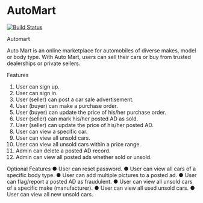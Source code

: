 

# AutoMart

[![Build Status](https://travis-ci.org/voke1/Automart.svg?branch=develop)](https://travis-ci.org/voke1/Automart)

Automart

Auto Mart is an online marketplace for automobiles of diverse makes, model or body type. With
Auto Mart, users can sell their cars or buy from trusted dealerships or private sellers.


 Features
1. User can sign up.
2. User can sign in.
3. User (seller) can post a car sale advertisement.
4. User (buyer) can make a purchase order.
5. User (buyer) can update the price of his/her purchase order.
6. User (seller) can mark his/her posted AD as sold.
7. User (seller) can update the price of his/her posted AD.
8. User can view a specific car.
9. User can view all unsold cars.
10. User can view all unsold cars within a price range.
11. Admin can delete a posted AD record.
12. Admin can view all posted ads whether sold or unsold.



Optional Features
● User can reset password.
● User can view all cars of a specific body type.
● User can add multiple pictures to a posted ad.
● User can flag/report a posted AD as fraudulent.
● User can view all unsold cars of a specific make (manufacturer).
● User can view all used unsold cars.
● User can view all new unsold cars.